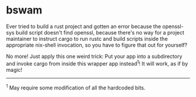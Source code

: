 # bswam

Ever tried to build a rust project and gotten an error because the openssl-sys
build script doesn't find openssl, because there's no way for a project
maintainer to instruct cargo to run rustc and build scripts inside the
appropriate nix-shell invocation, so you have to figure that out for yourself?

No more! Just apply this one weird trick: Put your app into a subdirectory and
invoke cargo from inside this wrapper app instead<sup>1</sup>! It will work, as
if by magic!

---

<sup>1</sup> May require some modification of all the hardcoded bits.

